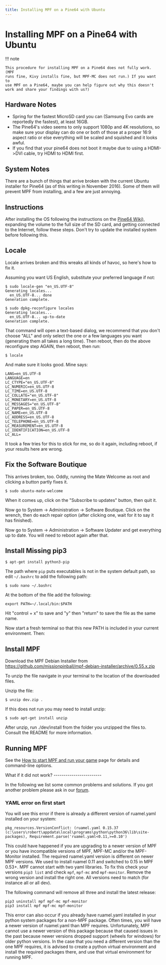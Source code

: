 ```yaml
---
title: Installing MPF on a Pine64 with Ubuntu
---
```


# Installing MPF on a Pine64 with Ubuntu


!!! note

    This procedure for installing MPF on a Pine64 does not fully work. (MPF
    runs fine, Kivy installs fine, but MPF-MC does not run.) If you want to
    use MPF on a Pine64, maybe you can help figure out why this doesn't
    work and share your findings with us?)

## Hardware Notes

* Spring for the fastest MicroSD card you can (Samsung Evo cards are
    reportedly the fastest), at least 16GB.
* The Pine64's video seems to only support 1080p and 4K resolutions,
    so make sure your display can do one or both of those at a proper
    16:9 aspect ratio or else everything will be scaled and squished and
    it looks awful.
* If you find that your pine64 does not boot it maybe due to using a
    HDMI->DVI cable, try HDMI to HDMI first.

## System Notes

There are a bunch of things that arrive broken with the current Ubuntu
installer for Pine64 (as of this writing in November 2016). Some of them
will prevent MPF from installing, and a few are just annoying.

## Instructions

After installing the OS following the instructions on the [Pine64
Wiki](http://wiki.pine64.org/index.php/Main_Page)), expanding the volume
to the full size of the SD card, and getting connected to the Internet,
follow these steps. Don't try to update the installed system before
following this.

## Locale

Locale arrives broken and this wreaks all kinds of havoc, so here's how
to fix it.

Assuming you want US English, substitute your preferred language if not:

``` console
$ sudo locale-gen "en_US.UTF-8"
Generating locales...
  en_US.UTF-8... done
Generation complete.

$ sudo dpkg-reconfigure locales
Generating locales...
  en_US.UTF-8... up-to-date
Generation complete.
```

That command will open a text-based dialog, we recommend that you don't
choose "ALL" and only select the one or a few languages you want
(generating them all takes a long time). Then reboot, then do the above
reconfigure step AGAIN, then reboot, then run:

``` console
$ locale
```

And make sure it looks good. Mine says:

``` console
LANG=en_US.UTF-8
LANGUAGE=en
LC_CTYPE="en_US.UTF-8"
LC_NUMERIC=en_US.UTF-8
LC_TIME=en_US.UTF-8
LC_COLLATE="en_US.UTF-8"
LC_MONETARY=en_US.UTF-8
LC_MESSAGES="en_US.UTF-8"
LC_PAPER=en_US.UTF-8
LC_NAME=en_US.UTF-8
LC_ADDRESS=en_US.UTF-8
LC_TELEPHONE=en_US.UTF-8
LC_MEASUREMENT=en_US.UTF-8
LC_IDENTIFICATION=en_US.UTF-8
LC_ALL=
```

It took a few tries for this to stick for me, so do it again, including
reboot, if your results here are wrong.

## Fix the Software Boutique

This arrives broken, too. Oddly, running the Mate Welcome as root and
clicking a button partly fixes it.

``` console
$ sudo ubuntu-mate-welcome
```

When it comes up, click on the "Subscribe to updates" button, then
quit it.

Now go to System -> Administration -> Software Boutique. Click on the
wrench, then do each repair option (after clicking one, wait for it to
say it has finished).

Now go to System -> Administration -> Software Updater and get
everything up to date. You will need to reboot again after that.

## Install Missing pip3

``` console
$ apt-get install python3-pip
```

The path where `pip` puts executables is not in the system default path,
so edit `~/.bashrc` to add the following path:

``` console
$ sudo nano ~/.bashrc
```

At the bottom of the file add the following:

``` console
export PATH=~/.local/bin:$PATH
```

Hit "control + x" to save and "y" then "return" to save the file
as the same name.

Now start a fresh terminal so that this new PATH is included in your
current environment. Then:

## Install MPF

Download the MPF Debian Installer from
<https://github.com/missionpinball/mpf-debian-installer/archive/0.55.x.zip>

To unzip the file navigate in your terminal to the location of the
downloaded files.

Unzip the file:

``` console
$ unzip dev.zip .
```

If this does not run you may need to install unzip:

``` console
$ sudo apt-get install unzip
```

After unzip, run ./dev/install from the folder you unzipped the files
to. Consult the README for more information.

## Running MPF

See the [How to start MPF and run your game](../../running/index.md) page for details
and command-line options.

What if it did not work? ------------------------

In the following we list some common problems and solutions. If you got
another problem please ask in our [forum](../../community/index.md).

### YAML error on first start

You will see this error if there is already a different version of
ruamel.yaml installed on your system:

``` doscon
pkg_resources.VersionConflict: (ruamel.yaml 0.15.37 (c:\users\robert\appdata\local\programs\python\python36\lib\site-packages), Requirement.parse('ruamel.yaml<0.11,>=0.10')
```

This could have happened if you are upgrading to a newer version of MPF
or you have incompatible versions of MPF, MPF-MC and/or the MPF-Monitor
installed. The required ruamel.yaml version is different on newer MPF
versions. We used to install ruamel 0.11 and switched to 0.15 in MPF
0.53+. MPF cannot start with two yaml libraries. To fix this check your
versions `pip3 list` and check `mpf`, `mpf-mc` and `mpf-monitor`. Remove
the wrong version and install the right one. All versions need to match
(for instance all or all dev).

The following command will remove all three and install the latest
release:

``` doscon
pip3 uninstall mpf mpf-mc mpf-monitor
pip3 install mpf mpf-mc mpf-monitor
```

This error can also occur if you already have ruamel.yaml installed in
your python system packages for a non-MPF package. Often times, you will
have a newer version of ruamel.yaml than MPF requires. Unfortunately,
MPF cannot use a newer version of this package because that caused
issues in the past because newer versions dropped support (wheels for
windows) for older python versions. In the case that you need a
different version than the one MPF requires, it is advised to create a
python virtual environment and install the required packages there, and
use that virtual environment for running MPF.
